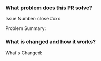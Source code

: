 <!--
下面的内容可以使用中文或者英文填写。
-->

<!--
You can fill the following things by using English or Chinese.
-->

### What problem does this PR solve?

Issue Number: close #xxx <!-- REMOVE this line if no issue to close -->

Problem Summary:

### What is changed and how it works?

What's Changed:
